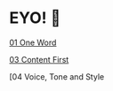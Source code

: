 # **EYO!** 👋

[01 One Word](01-one-word/index.md)


[03 Content First](03-content-first/index.md)


[04 Voice, Tone and Style

